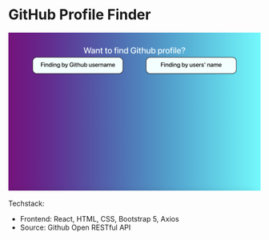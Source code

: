 # GitHub Profile Finder
![alt text](image.png)

Techstack: 
- Frontend: React, HTML, CSS, Bootstrap 5, Axios
- Source: Github Open RESTful API